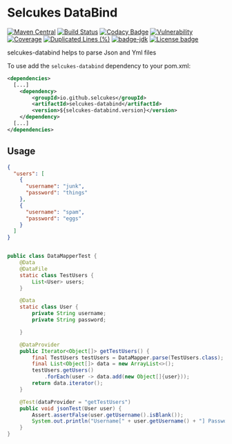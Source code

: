 # Selcukes DataBind

[![Maven Central](https://img.shields.io/maven-central/v/io.github.selcukes/selcukes-databind.svg?label=Maven%20Central)](https://search.maven.org/search?q=g:%22io.github.selcukes%22%20AND%20a:%22selcukes-databind%22)
[![Build Status](https://travis-ci.org/selcukes/selcukes-databind.svg?branch=master)](https://travis-ci.org/selcukes/selcukes-databind)
[![Codacy Badge](https://app.codacy.com/project/badge/Grade/b75cd866e64b4111a5ca7a076b8cca68)](https://www.codacy.com/gh/selcukes/selcukes-databind?utm_source=github.com&amp;utm_medium=referral&amp;utm_content=selcukes/selcukes-databind&amp;utm_campaign=Badge_Grade)
[![Vulnerability](https://sonarcloud.io/api/project_badges/measure?project=selcukes_selcukes-databind&metric=vulnerabilities)](https://sonarcloud.io/dashboard?id=selcukes_selcukes-databind)
[![Coverage](https://sonarcloud.io/api/project_badges/measure?project=selcukes_selcukes-databind&metric=coverage)](https://sonarcloud.io/dashboard?id=selcukes_selcukes-databind)
[![Duplicated Lines (%)](https://sonarcloud.io/api/project_badges/measure?project=selcukes_selcukes-databind&metric=duplicated_lines_density)](https://sonarcloud.io/dashboard?id=selcukes_selcukes-databind)
[![badge-jdk](https://img.shields.io/badge/jdk-11-green.svg)](http://www.oracle.com/technetwork/java/javase/downloads/index.html)
[![License badge](https://img.shields.io/badge/license-Apache%202.0-blue.svg?label=License)](http://www.apache.org/licenses/LICENSE-2.0)

selcukes-databind helps to parse Json and Yml files

To use add the `selcukes-databind` dependency to your pom.xml:

```xml
<dependencies>
  [...]
    <dependency>
        <groupId>io.github.selcukes</groupId>
        <artifactId>selcukes-databind</artifactId>
        <version>${selcukes-databind.version}</version>
    </dependency>
  [...]
</dependencies>

```

## Usage

```json
{
  "users": [
    {
      "username": "junk",
      "password": "things"
    },
    {
      "username": "spam",
      "password": "eggs"
    }
  ]
}
```

```java

public class DataMapperTest {
    @Data
    @DataFile
    static class TestUsers {
        List<User> users;
    }

    @Data
    static class User {
        private String username;
        private String password;

    }

    @DataProvider
    public Iterator<Object[]> getTestUsers() {
        final TestUsers testUsers = DataMapper.parse(TestUsers.class);
        final List<Object[]> data = new ArrayList<>();
        testUsers.getUsers()
            .forEach(user -> data.add(new Object[]{user}));
        return data.iterator();
    }

    @Test(dataProvider = "getTestUsers")
    public void jsonTest(User user) {
        Assert.assertFalse(user.getUsername().isBlank());
        System.out.println("Username[" + user.getUsername() + "] Password[" + user.getPassword()+"]");
    }
}
```
